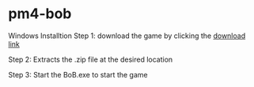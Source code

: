 # pm4-bob

Windows Installtion
Step 1: download the game by clicking the [download link]([https://www.google.com](https://github.com/Bob-short-for-Robert/pm4-bob/suites/6833701502/artifacts/263354815))

Step 2: Extracts the .zip file at the desired location

Step 3: Start the BoB.exe to start the game


